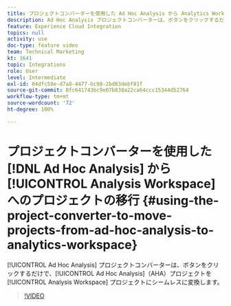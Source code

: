 ```yaml
---
title: プロジェクトコンバーターを使用した Ad Hoc Analysis から Analytics Workspace へのプロジェクトの移行
description: Ad Hoc Analysis プロジェクトコンバーターは、ボタンをクリックするだけで、Ad Hoc Analysis（AHA）プロジェクトを Analysis Workspace プロジェクトにシームレスに変換します。
feature: Experience Cloud Integration
topics: null
activity: use
doc-type: feature video
team: Technical Marketing
kt: 1641
topic: Integrations
role: User
level: Intermediate
exl-id: 04dfc59e-d7a8-4477-bc98-2bd63debf81f
source-git-commit: 8fc641743bc9e07b838a22ca64ccc15344d52764
workflow-type: tm+mt
source-wordcount: '72'
ht-degree: 100%

---
```


# プロジェクトコンバーターを使用した [!DNL Ad Hoc Analysis] から [!UICONTROL Analysis Workspace] へのプロジェクトの移行 {#using-the-project-converter-to-move-projects-from-ad-hoc-analysis-to-analytics-workspace}

[!UICONTROL Ad Hoc Analysis] プロジェクトコンバーターは、ボタンをクリックするだけで、[!UICONTROL Ad Hoc Analysis]（AHA）プロジェクトを [!UICONTROL Analysis Workspace] プロジェクトにシームレスに変換します。

>[!VIDEO](https://video.tv.adobe.com/v/23118/?quality=12&learn=on)

